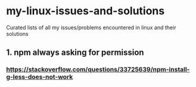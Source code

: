 # my-linux-issues-and-solutions
Curated lists of all my issues/problems encountered in linux and their solutions

## 1. npm always asking for permission
### https://stackoverflow.com/questions/33725639/npm-install-g-less-does-not-work
